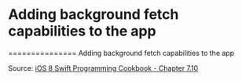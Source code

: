 # Adding background fetch capabilities to the app
===============
Adding background fetch capabilities to the app


Source: [iOS 8 Swift Programming Cookbook - Chapter 7.10](http://goo.gl/pvRtI8)
